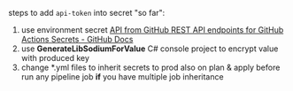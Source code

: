 steps to add `api-token` into secret "so far":
1. use environment secret [API from GitHub REST API endpoints for GitHub Actions Secrets - GitHub Docs](https://docs.github.com/en/rest/actions/secrets?apiVersion=2022-11-28#list-environment-secrets)
2. use **GenerateLibSodiumForValue** C# console project to encrypt value with produced key
3. change *.yml files to inherit secrets to prod also on plan & apply before run any pipeline job **if** you have multiple job inheritance
